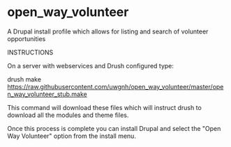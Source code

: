 # open_way_volunteer
A Drupal install profile which allows for listing and search of volunteer opportunities

INSTRUCTIONS

On a server with webservices and Drush configured type:

drush make https://raw.githubusercontent.com/uwgnh/open_way_volunteer/master/open_way_volunteer_stub.make

This command will download these files which will instruct drush to download all the modules and theme files.

Once this process is complete you can install Drupal and select the "Open Way Volunteer" option from the install menu.
